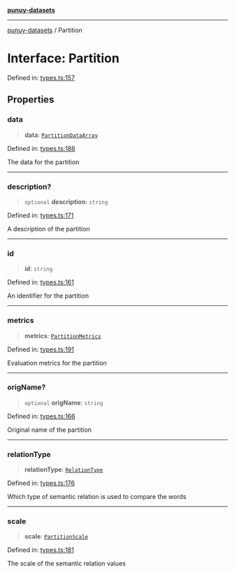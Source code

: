 [**punuy-datasets**](../README.md)

***

[punuy-datasets](../README.md) / Partition

# Interface: Partition

Defined in: [types.ts:157](https://github.com/andrefs/punuy-datasets/blob/6011a8fdf7a1327e3552464eff1eb4fa6c957091/src/lib/types.ts#L157)

## Properties

### data

> **data**: [`PartitionDataArray`](../type-aliases/PartitionDataArray.md)

Defined in: [types.ts:186](https://github.com/andrefs/punuy-datasets/blob/6011a8fdf7a1327e3552464eff1eb4fa6c957091/src/lib/types.ts#L186)

The data for the partition

***

### description?

> `optional` **description**: `string`

Defined in: [types.ts:171](https://github.com/andrefs/punuy-datasets/blob/6011a8fdf7a1327e3552464eff1eb4fa6c957091/src/lib/types.ts#L171)

A description of the partition

***

### id

> **id**: `string`

Defined in: [types.ts:161](https://github.com/andrefs/punuy-datasets/blob/6011a8fdf7a1327e3552464eff1eb4fa6c957091/src/lib/types.ts#L161)

An identifier for the partition

***

### metrics

> **metrics**: [`PartitionMetrics`](../type-aliases/PartitionMetrics.md)

Defined in: [types.ts:191](https://github.com/andrefs/punuy-datasets/blob/6011a8fdf7a1327e3552464eff1eb4fa6c957091/src/lib/types.ts#L191)

Evaluation metrics for the partition

***

### origName?

> `optional` **origName**: `string`

Defined in: [types.ts:166](https://github.com/andrefs/punuy-datasets/blob/6011a8fdf7a1327e3552464eff1eb4fa6c957091/src/lib/types.ts#L166)

Original name of the partition

***

### relationType

> **relationType**: [`RelationType`](../type-aliases/RelationType.md)

Defined in: [types.ts:176](https://github.com/andrefs/punuy-datasets/blob/6011a8fdf7a1327e3552464eff1eb4fa6c957091/src/lib/types.ts#L176)

Which type of semantic relation is used to compare the words

***

### scale

> **scale**: [`PartitionScale`](../type-aliases/PartitionScale.md)

Defined in: [types.ts:181](https://github.com/andrefs/punuy-datasets/blob/6011a8fdf7a1327e3552464eff1eb4fa6c957091/src/lib/types.ts#L181)

The scale of the semantic relation values
